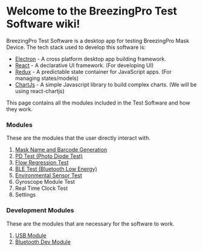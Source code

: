 # Welcome to the BreezingPro Test Software wiki!

BreezingPro Test Software is a desktop app for testing BreezingPro Mask Device. The tech stack used to develop this software is:
* [Electron](https://electronjs.org/) - A cross platform desktop app building framework.
* [React](https://reactjs.org/) - A declarative UI framework. (For developing UI)
* [Redux](https://redux.js.org/) - A predictable state container for JavaScript apps. (For managing states/models)
* [ChartJs](https://www.chartjs.org/) - A simple Javascript library to build complex charts. (We will be using react-chartjs)

This page contains all the modules included in the Test Software and how they work.

### Modules
These are the modules that the user directly interact with.

1. [Mask Name and Barcode Generation](https://github.com/navi25/breezing_rgf_wiki/blob/master/Mask-Name-and-Barcode-Generation.md)
2. [PD Test (Photo Diode Test)](https://github.com/navi25/breezing_rgf_wiki/blob/master/PD-Test-(Photo-Diode-Test).md)
3. [Flow Regression Test](https://github.com/navi25/breezing_rgf_wiki/blob/master/Flow-Regression-Test.md)
4. [BLE Test (Bluetooth Low Energy)](https://github.com/navi25/breezing_rgf_wiki/blob/master/BLE-Test-(Bluetooth-Low-Energy).md)
5. [Environmental Sensor Test](https://github.com/navi25/breezing_rgf_wiki/blob/master/Environmental-Sensor-Test.md)
6. Gyroscope Module Test
7. Real Time Clock Test
8. Settings

### Development Modules
These are the modules that are necessary for the software to work.

1. [USB Module](https://github.com/navi25/breezing_rgf_wiki/blob/master/USB-Module-(dev-module).md)
2. [Bluetooth Dev Module](https://github.com/navi25/breezing_rgf_wiki/blob/master/Bluetooth-Dev-Module.md)






